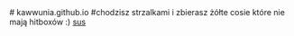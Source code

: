 <html>
  <body>
# kawwunia.github.io
#chodzisz strzalkami i zbierasz żółte cosie które nie mają hitboxów :)
    <a href="main.html">sus</a>
<script>
  setTimeout(URLc, 5000);
  function URLc() {
  document.location.href = 'https://kawwunia.github.io/main.html';
  }
</script>
  </body>
  </html>
